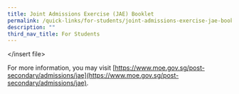 ```yaml
---
title: Joint Admissions Exercise (JAE) Booklet
permalink: /quick-links/for-students/joint-admissions-exercise-jae-booklet/
description: ""
third_nav_title: For Students
---
```

</insert file>

For more information, you may visit [https://www.moe.gov.sg/post-secondary/admissions/jae](https://www.moe.gov.sg/post-secondary/admissions/jae).